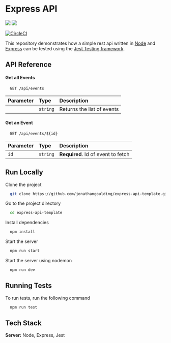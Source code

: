 
# Express API
<p align="left">

<img src="https://github.com/jonathangoulding/express-api-template/actions/workflows/main.yml/badge.svg" />
<img src="https://img.shields.io/github/package-json/v/jonathangoulding/express-api-template?style=plastic" />
</p>

[![CircleCI](https://circleci.com/gh/jonathangoulding/express-api-template/tree/main.svg?style=svg)](https://circleci.com/gh/jonathangoulding/express-api-template/tree/main)

This repository demonstrates how a simple rest api written in [Node](https://nodejs.org/en/) and [Express](https://expressjs.com/) can be tested using the [Jest Testing framework](https://jestjs.io/).

## API Reference

#### Get all Events

```
  GET /api/events
```

| Parameter | Type     | Description                |
| :-------- | :------- | :------------------------- |
|           | `string` | Returns the list of events|

#### Get an Event

```
  GET /api/events/${id}
```

| Parameter | Type     | Description                       |
| :-------- | :------- | :-------------------------------- |
| `id`      | `string` | **Required**. Id of event to fetch |



## Run Locally

Clone the project

```bash
  git clone https://github.com/jonathangoulding/express-api-template.git
```

Go to the project directory

```bash
  cd express-api-template
```

Install dependencies

```bash
  npm install
```

Start the server

```bash
  npm run start
```

Start the server using nodemon

```bash
  npm run dev
```


## Running Tests

To run tests, run the following command

```bash
  npm run test
```


## Tech Stack

**Server:** Node, Express, Jest

  
